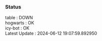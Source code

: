 ### Status


table : DOWN  
hogwarts : OK  
icy-bot : OK  
Latest Update : 2024-06-12 19:07:59.892950
